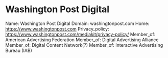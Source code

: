 
# Washington Post Digital

Name: Washington Post Digital
Domain: washingtonpost.com
Home: https://www.washingtonpost.com
Privacy_policy: https://www.washingtonpost.com/mediakit/privacy-policy/
Member_of: American Advertising Federation
Member_of: Digital Advertising Alliance
Member_of: Digital Content Network(?)
Member_of: Interactive Advertising Bureau (IAB)
